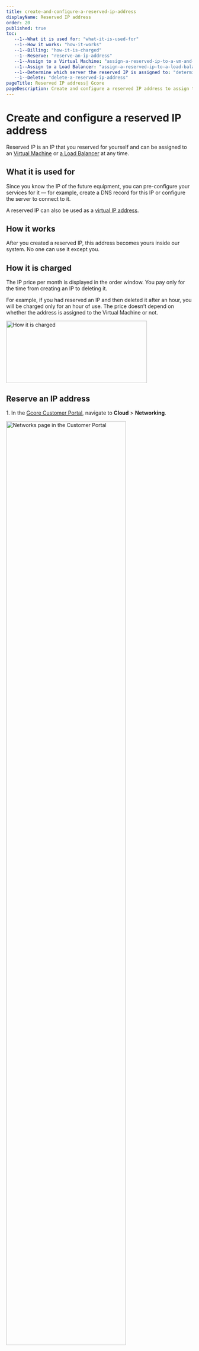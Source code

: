 ```yaml
---
title: create-and-configure-a-reserved-ip-address
displayName: Reserved IP address
order: 20
published: true
toc:
   --1--What it is used for: "what-it-is-used-for"
   --1--How it works: "how-it-works"
   --1--Billing: "how-it-is-charged"
   --1--Reserve: "reserve-an-ip-address"
   --1--Assign to a Virtual Machine: "assign-a-reserved-ip-to-a-vm-and-detach-it-from-the-machine"
   --1--Assign to a Load Balancer: "assign-a-reserved-ip-to-a-load-balancer-and-detach-it"
   --1--Determine which server the reserved IP is assigned to: "determine-which-server-the-specific-reserved-ip-is-assigned-to"
   --1--Delete: "delete-a-reserved-ip-address"
pageTitle: Reserved IP address| Gcore
pageDescription: Create and configure a reserved IP address to assign to Virtual Machines or Load Balancers. Learn how to reserve, assign, detach, and delete a reserved IP.
---
```

# Create and configure a reserved IP address

Reserved IP is an IP that you reserved for yourself and can be assigned to an <a href="https://gcore.com/docs/cloud/virtual-instances/create-an-instance" target="_blank">Virtual Machine</a> or <a href="https://gcore.com/docs/cloud/networking/create-and-configure-a-load-balancer" target="_blank">a Load Balancer</a> at any time.

## What it is used for

Since you know the IP of the future equipment, you can pre-configure your services for it — for example, create a DNS record for this IP or configure the server to connect to it.

A reserved IP can also be used as a <a href="https://gcore.com/docs/cloud/networking/ip-address/create-and-configure-a-virtual-ip-vip-address" target="_blank">virtual IP address</a>.

## How it works

After you created a reserved IP, this address becomes yours inside our system. No one can use it except you.

## How it is charged

The IP price per month is displayed in the order window. You pay only for the time from creating an IP to deleting it. 

For example, if you had reserved an IP and then deleted it after an hour, you will be charged only for an hour of use. The price doesn’t depend on whether the address is assigned to the Virtual Machine or not.

<img src="https://assets.gcore.pro/docs/cloud/networking/ip-address/create-and-configure-a-reserved-ip-address/image-17.png" alt="How it is charged" width="380" height="168">

## Reserve an IP address

1\. In the <a href="https://accounts.gcore.com/reports/dashboard" target="_blank">Gcore Customer Portal</a>, navigate to **Cloud** > **Networking**.

<img src="https://assets.gcore.pro/docs/cloud/networking/ip-address/create-and-configure-a-reserved-ip-address/networks-page.png" alt="Networks page in the Customer Portal" width="80%">

2\. Open the **Reserved IPs** page.

3\. Click **Reserve new IP**.

<img src="https://assets.gcore.pro/docs/cloud/networking/ip-address/create-and-configure-a-reserved-ip-address/reserved-ips-page.png" alt="Reserved IPs page in the Customer Portal" width="80%">

4\. Select the IP type:

 * Public (for external network). A public IP address one can be created immediately.
 * Private (for internal network). If you selected this option, choose the network and subnetwork in which the address will be created.

<alert-element type="info" title="Info">
 
A reserved private IP can only be used in the specified subnetwork. To order a specific address, enable the **Set IP address** toggle and enter the IP that belongs to that subnetwork.
 
</alert-element>

5\. (Optional) If you want to use IPv6 addresses, turn on the <b>Enable IPv6 dual-stack</b> toggle.

<img src="https://assets.gcore.pro/docs/cloud/networking/ip-address/create-and-configure-a-reserved-ip-address/reserve-ip-dialog.png" alt="Reserved IPs page in the Customer Portal" width="80%">

6\. Click **Create**. 

## Assign a reserved IP to a VM and detach it from the machine

### Assign during VM creation

When creating an Virtual Machine, in the "Network settings" section click the arrow next to the network you want to assign an IP to. Then move the "Use reserved IP" slider and select the desired IP from the list. Save the settings and this address will be assigned to the Virtual Machine.

<media-gallery>
<img src="https://assets.gcore.pro/docs/cloud/networking/ip-address/create-and-configure-a-reserved-ip-address/image-22.png" alt="Assign during Virtual Machine creation" width="417" height="152">
   
<img src="https://assets.gcore.pro/docs/cloud/networking/ip-address/create-and-configure-a-reserved-ip-address/image-23.png" alt="Assign during Virtual Machine creation" width="411" height="156">
   
<img src="https://assets.gcore.pro/docs/cloud/networking/ip-address/create-and-configure-a-reserved-ip-address/image-24.png" alt="Assign during Virtual Machine creation" width="415" height="263">
</media-gallery>

### Assign after VM creation

Go to the Virtual Machine menu and open the "Networking" section.

If the machine has already been added to the subnet you want to assign an IP to, disable that subnet. This will remove the old IP.

<img src="https://assets.gcore.pro/docs/cloud/networking/ip-address/create-and-configure-a-reserved-ip-address/image-25.png" alt="Assign after VM creation">

Add a new interface (public or private) and move the "Use reserved IP" slider. Then select the desired IP and click "Save Changes". The IP will be assigned to the Virtual Machine.

<media-gallery>
<img src="https://assets.gcore.pro/docs/cloud/networking/ip-address/create-and-configure-a-reserved-ip-address/image-26.png" alt="Assign after Virtual Machine creation">

<img src="https://assets.gcore.pro/docs/cloud/networking/ip-address/create-and-configure-a-reserved-ip-address/image-27.png" alt="Assign after Virtual Machine creation">
   
<img src="https://assets.gcore.pro/docs/cloud/networking/ip-address/create-and-configure-a-reserved-ip-address/image-28.png" alt="Assign after Virtual Machine creation">
</media-gallery>

### Detach from the VM

Detach the subnet the reserved IP is assigned to. This address will be detached from the Virtual Machine automatically.

<img src="https://assets.gcore.pro/docs/cloud/networking/ip-address/create-and-configure-a-reserved-ip-address/image-29.png" alt="Detach from the Virtual Machine">

## Assign a reserved IP to a Load Balancer and how to detach it

You can assign the reserved IP only during the Load Balancer creation. In the "Network" section, select the network (public or private) to which you want to bind the address, move the "Use reserved IP" slider, and select the required IP. It will be assigned to the Load Balancer.

<media-gallery>
<img src="https://assets.gcore.pro/docs/cloud/networking/ip-address/create-and-configure-a-reserved-ip-address/image-30.png" alt="Assign a reserved IP to a Load Balancer and how to detach it" width="441" height="102">
   
<img src="https://assets.gcore.pro/docs/cloud/networking/ip-address/create-and-configure-a-reserved-ip-address/image-31.png" alt="Assign a reserved IP to a Load Balancer and how to detach it" width="438" height="216">
</media-gallery>

## Determine which server the specific reserved IP is assigned to

Open the "Networking" → "Reserved IPs" section. In the "Status" column, you will see what equipment the IP is assigned to. Click the orange text "Instance" or "Load Balancer" to go to the menu of this equipment.

<img src="https://assets.gcore.pro/docs/cloud/networking/ip-address/create-and-configure-a-reserved-ip-address/mceclip2.png" alt="mceclip2.png">

## Delete a reserved IP address

Detach it from the Virtual Machine or Load Balancer. Then go to the "Networking" → "Reserved IPs" section, click the selector next to the IP and select "Delete". The address will be deleted and no longer charged.

<img src="https://assets.gcore.pro/docs/cloud/networking/ip-address/create-and-configure-a-reserved-ip-address/mceclip3.png" alt="mceclip3.png">
